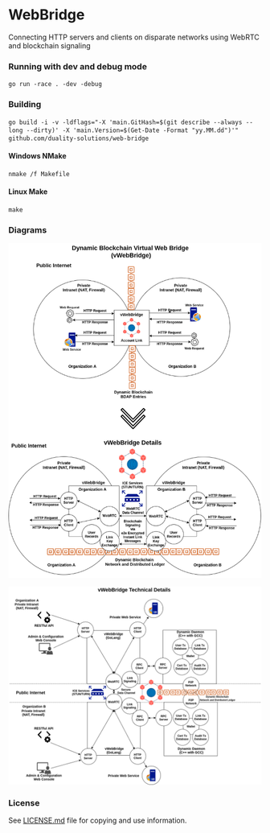 # WebBridge
Connecting HTTP servers and clients on disparate networks using WebRTC and blockchain signaling

### Running with dev and debug mode
```
go run -race . -dev -debug
```

### Building
```
go build -i -v -ldflags="-X 'main.GitHash=$(git describe --always --long --dirty)' -X 'main.Version=$(Get-Date -Format "yy.MM.dd")'" github.com/duality-solutions/web-bridge
```

#### Windows NMake
```
nmake /f Makefile
```

#### Linux Make
```
make
```

### Diagrams
![General Diagram](docs/diagram-webbridge-general.png)

![Technical Details Diagram](docs/diagram-webbridge-tech-details.png)

### License
See [LICENSE.md](./LICENSE.md "LICENSE.md") file for copying and use information.
